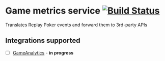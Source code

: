 # Game metrics service [![Build Status](https://semaphoreci.com/api/v1/projects/d5505766-a62a-42b6-9098-089733d96265/516903/badge.svg)](https://semaphoreci.com/paulgould/metrics)

Translates Replay Poker events and forward them to 3rd-party APIs

## Integrations supported

  - [ ] [GameAnalytics](http://www.gameanalytics.com) - **in progress**
